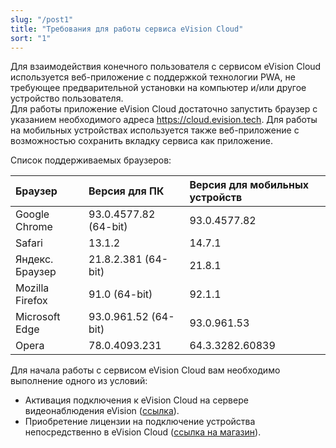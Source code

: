 ```yaml
---
slug: "/post1"
title: "Требования для работы сервиса eVision Cloud"
sort: "1"
---
```


Для взаимодействия конечного пользователя с сервисом eVision Cloud используется веб-приложение c поддержкой технологии PWA, не требующее предварительной установки на компьютер и/или другое устройство пользователя.  
Для работы приложение eVision Cloud достаточно запустить браузер с указанием необходимого адреса  https://cloud.evision.tech.
Для работы на мобильных устройствах используется также веб-приложение с возможностью сохранить вкладку сервиса как приложение.

Список поддерживаемых браузеров: 

|Браузер|Версия для ПК|Версия для мобильных устройств|
| :- | :- | :- |
|Google Chrome|93.0.4577.82 (64-bit) |93.0.4577.82 |
|Safari| 13.1.2 |14.7.1 |
|Яндекс. Браузер|21.8.2.381 (64-bit)|21.8.1 |
|Mozilla Firefox|91.0 (64-bit) |92.1.1 |
|Microsoft Edge| 93.0.961.52 (64-bit) |93.0.961.53 |
|Opera|78.0.4093.231 |64.3.3282.60839 |


Для начала работы с сервисом eVision Cloud вам необходимо выполнение одного из условий:  
- Активация подключения к eVision Cloud на  сервере видеонаблюдения eVision ([ссылка](https://docs.evision.tech/50-cloud_v1.6.2/4-functional/2-fuctionaldevice/2-fuctionaldevice)).  
- Приобретение лицензии на подключение устройства непосредственно в eVision Cloud ([ссылка на магазин](https://cryptostore.ru/catalog/litsenziya-evision-cloud)).  